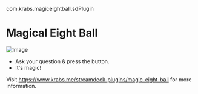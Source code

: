 com.krabs.magiceightball.sdPlugin
# Magical Eight Ball

![Image](https://lh4.googleusercontent.com/6PXwwT1A1suY2pCI6JZ3vtw1D6IKKFta9ojtdQ028lhFWtT2OpC1Q93BoNnjUVW6QNSznTWtiVHul_qgaltfRnIJGuC02YCyq5XZS-5Imnx835XrypgHLrF_KY12NRSylA=w1280)



* Ask your question & press the button.
* It's magic!

Visit https://www.krabs.me/streamdeck-plugins/magic-eight-ball for more information.
